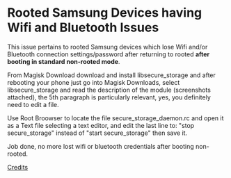 # Rooted Samsung Devices having Wifi and Bluetooth Issues

This issue pertains to rooted Samsung devices which lose Wifi and/or Bluetooth connection settings/password after returning to rooted **after booting in standard non-rooted mode**.

From Magisk Download download and install libsecure_storage and after rebooting your phone just go into Magisk Downloads, select libsecure_storage and read the description of the module (screenshots attached), the 5th paragraph is particularly relevant, yes, you definitely need to edit a file.

Use Root Broowser to locate the file secure_storage_daemon.rc and open it as a Text file selecting a text editor, and edit the last line to: "stop secure_storage" instead of "start secure_storage" then save it.

Job done, no more lost wifi or bluetooth credentials after booting non-rooted.

[Credits](https://forum.xda-developers.com/galaxy-s10/help/reboot-magisk-wifi-connect-problems-t3936158)
